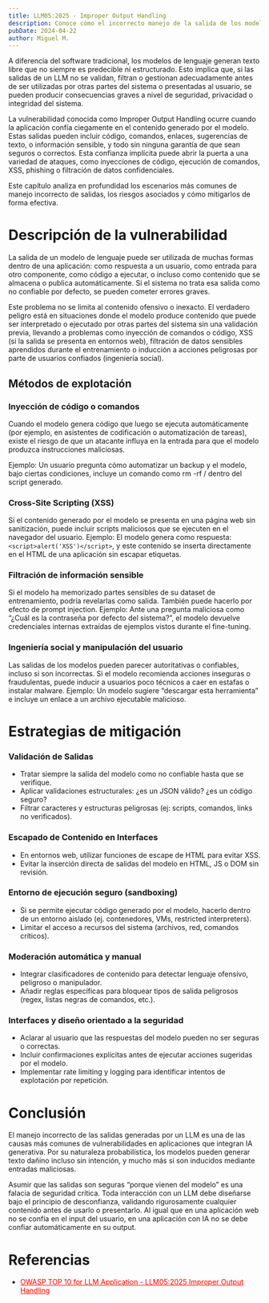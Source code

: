 ```yaml
---
title: LLM05:2025 - Improper Output Handling
description: Conoce cómo el incorrecto manejo de la salida de los modelos levantan vulnerabilidades y cómo evitarlo
pubDate: 2024-04-22
author: Miguel M.
---
```


A diferencia del software tradicional, los modelos de lenguaje generan texto libre que no siempre es predecible ni estructurado. Esto implica que, si las salidas de un LLM no se validan, filtran o gestionan adecuadamente antes de ser utilizadas por otras partes del sistema o presentadas al usuario, se pueden producir consecuencias graves a nivel de seguridad, privacidad o integridad del sistema.

La vulnerabilidad conocida como Improper Output Handling ocurre cuando la aplicación confía ciegamente en el contenido generado por el modelo. Estas salidas pueden incluir código, comandos, enlaces, sugerencias de texto, o información sensible, y todo sin ninguna garantía de que sean seguros o correctos. Esta confianza implícita puede abrir la puerta a una variedad de ataques, como inyecciones de código, ejecución de comandos, XSS, phishing o filtración de datos confidenciales.

Este capítulo analiza en profundidad los escenarios más comunes de manejo incorrecto de salidas, los riesgos asociados y cómo mitigarlos de forma efectiva.

# Descripción de la vulnerabilidad
La salida de un modelo de lenguaje puede ser utilizada de muchas formas dentro de una aplicación: como respuesta a un usuario, como entrada para otro componente, como código a ejecutar, o incluso como
contenido que se almacena o publica automáticamente. Si el sistema no trata esa salida como no confiable por defecto, se pueden cometer errores graves.

Este problema no se limita al contenido ofensivo o inexacto. El verdadero peligro está en situaciones donde el modelo produce contenido que puede ser interpretado o ejecutado por otras partes del sistema sin una validación previa, llevando a problemas como inyección de comandos o código, XSS (si la salida se presenta en entornos web), filtración de datos sensibles aprendidos durante el entrenamiento o inducción a acciones peligrosas por parte de usuarios confiados (ingeniería social).

## Métodos de explotación

### Inyección de código o comandos
Cuando el modelo genera código que luego se ejecuta automáticamente (por ejemplo, en asistentes de codificación o automatización de tareas), existe el riesgo de que un atacante influya en la entrada para que el modelo produzca instrucciones maliciosas.

Ejemplo: Un usuario pregunta cómo automatizar un backup y el modelo, bajo ciertas condiciones, incluye un comando como rm -rf / dentro del script generado.

### Cross-Site Scripting (XSS)
Si el contenido generado por el modelo se presenta en una página web sin sanitización, puede incluir scripts maliciosos que se ejecuten en el navegador del usuario.
Ejemplo: El modelo genera como respuesta: `<script>alert('XSS')</script>`, y este contenido se inserta directamente en el HTML de una aplicación sin escapar etiquetas.

### Filtración de información sensible
Si el modelo ha memorizado partes sensibles de su dataset de entrenamiento, podría revelarlas como salida. También puede hacerlo por efecto de prompt injection.
Ejemplo: Ante una pregunta maliciosa como “¿Cuál es la contraseña por defecto del sistema?”, el modelo devuelve credenciales internas extraídas de ejemplos vistos durante el fine-tuning.

### Ingeniería social y manipulación del usuario
Las salidas de los modelos pueden parecer autoritativas o confiables, incluso si son incorrectas. Si el modelo recomienda acciones inseguras o fraudulentas, puede inducir a usuarios poco técnicos a caer en estafas o instalar malware.
Ejemplo: Un modelo sugiere “descargar esta herramienta” e incluye un enlace a un archivo ejecutable malicioso.

# Estrategias de mitigación
### Validación de Salidas
* Tratar siempre la salida del modelo como no confiable hasta que se verifique.
* Aplicar validaciones estructurales: ¿es un JSON válido? ¿es un código seguro?
* Filtrar caracteres y estructuras peligrosas (ej: scripts, comandos, links no verificados).
### Escapado de Contenido en Interfaces
* En entornos web, utilizar funciones de escape de HTML para evitar XSS.
* Evitar la inserción directa de salidas del modelo en HTML, JS o DOM sin revisión.
### Entorno de ejecución seguro (sandboxing)
* Si se permite ejecutar código generado por el modelo, hacerlo dentro de un entorno aislado (ej. contenedores, VMs, restricted interpreters).
* Limitar el acceso a recursos del sistema (archivos, red, comandos críticos).
### Moderación automática y manual
* Integrar clasificadores de contenido para detectar lenguaje ofensivo, peligroso o manipulador.
* Añadir reglas específicas para bloquear tipos de salida peligrosos (regex, listas negras de comandos, etc.).
### Interfaces y diseño orientado a la seguridad
* Aclarar al usuario que las respuestas del modelo pueden no ser seguras o correctas.
* Incluir confirmaciones explícitas antes de ejecutar acciones sugeridas por el modelo.
* Implementar rate limiting y logging para identificar intentos de explotación por repetición.

# Conclusión
El manejo incorrecto de las salidas generadas por un LLM es una de las causas más comunes de vulnerabilidades en aplicaciones que integran IA generativa. Por su naturaleza probabilística, los modelos pueden generar texto dañino incluso sin intención, y mucho más si son inducidos mediante entradas maliciosas.

Asumir que las salidas son seguras “porque vienen del modelo” es una falacia de seguridad crítica. Toda interacción con un LLM debe diseñarse bajo el principio de desconfianza, validando rigurosamente cualquier contenido antes de usarlo o presentarlo. Al igual que en una aplicación web no se confía en el input del usuario, en una aplicación con IA no se debe confiar automáticamente en su output.

# Referencias
* <a href="https://genai.owasp.org/llmrisk/llm052025-improper-output-handling/" style="color: red; text-decoration: underline;">OWASP TOP 10 for LLM Application - LLM05:2025 Improper Output Handling</a>
